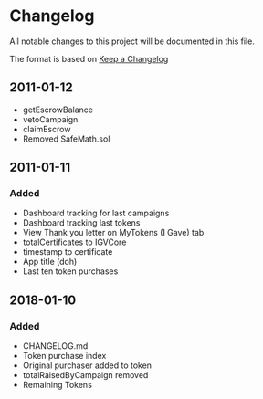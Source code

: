 # Changelog
All notable changes to this project will be documented in this file.

The format is based on [Keep a Changelog](http://keepachangelog.com/en/1.0.0/)

## 2011-01-12
- getEscrowBalance
- vetoCampaign
- claimEscrow
- Removed SafeMath.sol

## 2011-01-11
### Added
- Dashboard tracking for last campaigns
- Dashboard tracking last tokens
- View Thank you letter on MyTokens (I Gave) tab
- totalCertificates to IGVCore
- timestamp to certificate
- App title (doh)
- Last ten token purchases

## 2018-01-10

### Added
- CHANGELOG.md
- Token purchase index
- Original purchaser added to token
- totalRaisedByCampaign removed
- Remaining Tokens
